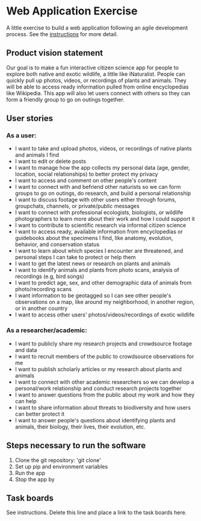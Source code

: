 # Web Application Exercise

A little exercise to build a web application following an agile development process. See the [instructions](instructions.md) for more detail.

## Product vision statement

Our goal is to make a fun interactive citizen science app for people to explore both native and exotic wildlife, a little like iNaturalist. People can quickly pull up photos, videos, or recordings of plants and animals. They will be able to access ready information pulled from online encyclopedias like Wikipedia. This app will also let users connect with others so they can form a friendly group to go on outings together.

## User stories

### As a user:
- I want to take and upload photos, videos, or recordings of native plants and animals I find
- I want to edit or delete posts
- I want to manage how the app collects my personal data (age, gender, location, social relationships) to better protect my privacy
- I want to access and comment on other people's content
- I want to connect with and befriend other naturists so we can form groups to go on outings, do research, and build a personal relationship
- I want to discuss footage with other users either through forums, groupchats, channels, or private/public messages
- I want to connect with professional ecologists, biologists, or wildlife photographers to learn more about their work and how I could support it
- I want to contribute to scientific research via informal citizen science
- I want to access ready, available information from encyclopedias or guidebooks about the specimens I find, like anatomy, evolution, behavior, and conservation status
- I want to learn about which species I encounter are threatened, and personal steps I can take to protect or help them
- I want to get the latest news or research on plants and animals
- I want to identify animals and plants from photo scans, analysis of recordings (e.g, bird songs)
- I want to predict age, sex, and other demographic data of animals from photo/recording scans
- I want information to be geotagged so I can see other people's observations on a map, like around my neighborhood, in another region, or in another country
- I want to access other users' photos/videos/recordings of exotic wildlife
  
### As a researcher/academic:
- I want to publicly share my research projects and crowdsource footage and data
- I want to recruit members of the public to crowdsource observations for me
- I want to publish scholarly articles or my research about plants and animals
- I want to connect with other academic researchers so we can develop a personal/work relationship and conduct research projects together
- I want to answer questions from the public about my work and how they can help
- I want to share information about threats to biodiversity and how users can better protect it
- I want to answer people's questions about identifying plants and animals, their biology, their lives, their evolution, etc.

## Steps necessary to run the software

1. Clone the git repository:
'git clone'
2. Set up pip and environment variables
3. Run the app
4. Stop the app by

## Task boards

See instructions. Delete this line and place a link to the task boards here.
